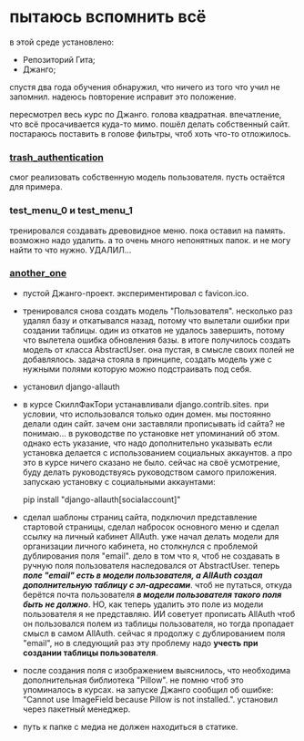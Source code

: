 # пытаюсь вспомнить всё


в этой среде установлено:
- Репозиторий Гита;
- Джанго;

спустя два года обучения обнаружил, что ничего из того что учил не запомнил. 
надеюсь повторение исправит это положение.

пересмотрел весь курс по Джанго. голова квадратная. впечатление, что всё просачивается куда-то мимо.
пошёл делать собственный сайт. постараюсь поставить в голове фильтры, чтоб хоть что-то отложилось.

### [trash_authentication](trash_authentication)
смог реализовать собственную модель пользователя. пусть остаётся для примера.

### test_menu_0 и test_menu_1
тренировался создавать древовидное меню. пока оставил на память. возможно надо удалить. 
а то очень много непонятных папок. и не могу найти то что нужно. УДАЛИЛ...

### [another_one](another_one)
- пустой Джанго-проект. экспериментировал с favicon.ico.
- тренировался снова создать модель "Пользователя". несколько раз удалял базу и откатывался назад, потому что вылетали 
ошибки при создании таблицы. один из откатов не удалось завершить, потому что вылетела ошибка обновления базы. в итоге 
получилось создать модель от класса AbstractUser. она пустая, в смысле своих полей не добавлялось. задача стояла 
в принципе, создать модель уже с нужными полями которую можно подстраивать под себя.
- установил django-allauth

- в курсе СкиллФакТори устанавливали django.contrib.sites. при условии, что использовался только один домен. мы 
постоянно делали один сайт. зачем они заставляли прописывать id сайта? не понимаю... в руководстве по установке нет 
упоминаний об этом. однако есть указание, что надо дополнительно указывать если установка делается с использованием 
социальных аккаунтов. а про это в курсе ничего сказано не было. сейчас на своё усмотрение, буду делать руководствуясь 
руководством самого приложения. запускаю установку с социальными аккаунтами:


    pip install "django-allauth[socialaccount]"

- сделал шаблоны страниц сайта, подключил представление стартовой страницы, сделал набросок основного меню и сделал 
ссылку на личный кабинет AllAuth. уже начал делать модели для организации личного кабинета, но столкнулся с проблемой 
дублирования поля "email". дело в том что я, чтоб не создавать в ручную поля пользователя наследовался от AbstractUser. 
теперь _**поле "email" есть в модели пользователя, а AllAuth создал дополнительную таблицу с эл-адресами**_. чтоб не 
путаться, откуда берётся почта пользователя _**в модели пользователя такого поля быть не должно**_. НО, как теперь 
удалить это поле из модели пользователя я не представляю. ИИ советует прописать AllAuth чтоб он пользовался полем 
из таблицы пользователя, но тогда пропадает смысл в самом AllAuth. сейчас я продолжу с дублированием поля "email", 
но в следующий раз эту проблему надо **учесть при создании таблицы пользователя**.
- после создания поля с изображением выяснилось, что необходима дополнительная библиотека "Pillow". не помню чтоб это 
упоминалось в курсах. на запуске Джанго сообщил об ошибке: "Cannot use ImageField because Pillow is not installed.". 
установил через пакетный менеджер.
- путь к папке с медиа не должен находиться в статике.
